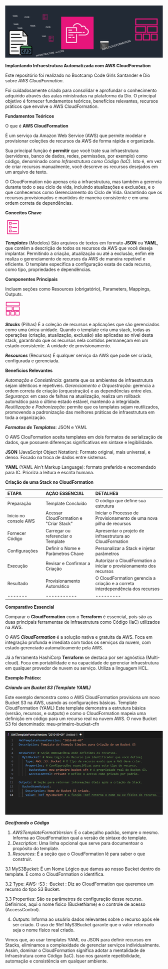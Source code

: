![Apresentacao_ principal](iac_apresent.png)

**Implantando Infraestrutura Automatizada com AWS CloudFormation**

Este repositório foi realizado no Bootcamp Code Girls Santander e Dio sobre *AWS CloudFormation*.

Foi cuidadosamente criado para consolidar e aprofundar o conhecimento adquirido através das aulas ministradas na plataforma da Dio. O principal objetivo é fornecer fundamentos teóricos, benefícios relevantes, recursos práticos que envolve o AWS CloudFormation.

**Fundamentos Teóricos**

O que é **AWS CloudFormation**

É um serviço da Amazon Web Service (AWS) que permite modelar e provisionar coleções de recursos da AWS de forma rápida e organizada.

Sua principal função é **permitir** que você trate sua infraestrutura (servidores, banco de dados, redes, permissões, por exemplo) como código, denominado como *Infraestrutura como Código (IaC)*. Isto é, em vez de criar recursos manualmente, você descreve os recursos desejados em um arquivo de texto. 

O CloudFormation não apenas cria a infraestrutura, mas também a gerencia durante todo o seu ciclo de vida, incluindo atualizações e exclusões, e o que conhecemos como Gerenciamento do Ciclo de Vida. Garantindo que os recursos provisionados e mantidos de maneira consistente e em uma ordem correta de dependências.

**Conceitos Chave**

![Imagem_Template](Res_AWS-CloudFormation_Template_48.png)

***Templates*** (Modelos) 
São arquivos de textos em formato **JSON** ou **YAML**, que contêm a descrição de todos os recursos da AWS que você deseja implantar. Permitindo a criação, atualização ou até a exclusão, enfim ele realiza o gerenciamento de recursos da AWS de maneira repetível e eficiente. O template especifica a configuração exata de cada recurso, como tipo, propriedades e dependências.

**Componentes Principais**

Incluem seções como Resources (obrigatório), Parameters, Mappings, Outputs.

![Imagem_stack](Res_AWS-CloudFormation_Stack_48.png)

***Stacks*** (Pilhas)
É a coleção de recursos e aplicações que são gerenciados como uma única unidade. Quando o template cria uma stack, todas as operações (criação, atualização, exclusão) são aplicadas ao nível desta stack, garantindo que os recursos nela contidos permaneçam em um estado consistente. A unidade de provisionamento.

***Resources*** (Recursos)
É qualquer serviço da AWS que pode ser criada, configurada e gerenciada.

**Benefícios Relevantes**

*Automação e Consistência*: garante que os ambientes de infraestrutura sejam idênticos e repetíveis.
*Gerenciamento e Orquestração*: gerencia a ordem correta de criação (orquestração) e as dependências entre eles. 
*Segurança*: em caso de falhas na atualização, realiza um rollback automático para o último estado estável, mantendo a integridade. 
*Reutilização e Padronização*: permite que os templates sejam reutilizados, promovendo a padronização das melhores práticas de infraestrutura em toda a organização.

***Formatos de Templates***: JSON e YAML

O AWS ClouFormation aceita templates em dois formatos de serialização de dados, que possuem diferenças significativas em sintaxe e legibilidade.

**JSON** (JavaScript Object Notation): Formato original, mais universal, e denso. Focado na troca de dados entre sistemas.

**YAML** (YAML Ain’t Markup Language): formato preferido e recomendado para IC. Prioriza a leitura e escrita humana.

**Criação de uma Stack no CloudFormation**

| ETAPA | AÇÃO ESSENCIAL | DETALHES |
|:------ |:-------------- | :------- |
| Preparação | Template Concluído | O código que define sua estrutura |
| Início no console AWS | Acessar CloudFormation e "Criar Stack"| Iniciar o Processo de Provisionamento de uma nova pilha de recursos |
| Fornecer Código | Carregar ou referenciar o Template | Apresentar o projeto de infraestrutura ao CloudFormation |
| Configurações | Definir o Nome e Parâmetros Chave | Personalizar a Stack e injetar parâmetros |
| Execução | Revisar e Confirmar a Criação | Autorizar o CloudFormation a iniciar o provisionamento dos recursos |
| Resultado | Provisionamento Automático | O CloudFormation gerencia a criação e a correta interdependência dos recursos |
| ------- |----------- | --------- |


**Comparativo Essencial** 

Comparar o **CloudFormation** com o **Terraform** é essencial, pois são as duas principais ferramentas de Infraestrutura como Código (IaC) utilizados na AWS.

O AWS ***CloudFormation*** é a solução nativa e gratuita da AWS. Foca em integração profunda e imediata com todos os serviços da nuvem, com estado gerenciado automaticamente pela AWS.

Já a ferramenta HashiCorp **Terraform** se destaca por ser agnóstica (Multi-cloud). Foca em portabilidade e na capacidade de gerenciar infraestrutura em qualquer provedor de nuvem ou serviço. Utiliza a linguagem HCL.

**Exemplo Prático:** 

***Criando um Bucket S3 (Template YAML)***

Este exemplo demonstra como o AWS CloudFormation provisiona um novo Bucket S3 na AWS, usando as configurações básicas.
Template CloudFormation (YAML)
Este template demonstra a estrutura básica (versão, recursos, e outputs) e como o CloudFormation mapeia uma definição em código para um recurso real na nuvem AWS.
O novo Bucket S3  foi denominado: meu-primeiro-bucket-cfn

![Imagem_Template](template_criandos3_desafio5.png)


***Decifrando o Código***

1. *AWSTemplateFormatVersion*: É o cabeçalho padrão, sempre o mesmo. Informa ao CloudFormation qual a versão de sintaxe do template.
2.	*Description*: Uma linha opcional que serve para documentoar o propósito do template.
3. *Resources*: É a seção que o CloudFormation lê para saber o que construir.

 3.1 MyS3Bucket: É um Nome Lógico que damos ao nosso Bucket dentro do template. É como o CloudFormation o identifica.

 3.2 Type: AWS: :S3 : :Bucket : Diz ao CloudFormation que  queremos um recurso do tipo S3 Bucket.

 3.3 Properties: São os parâmetros de configuração desse recurso. Definimos, aqui o nome físico (BucketName) e o controle de acesso (AccessControl).

4.	*Outputs*: Informa ao usuário dados relevantes sobre o recurso após ele ser criado.
O uso de !Ref MyS3Bucket garante que o valor retornado seja o nome físico real criado.

Vimos que, ao usar templates YAML ou JSON para definir recursos em Stacks, eliminamos a complexidade de gerenciar serviços individualmente. 
Assim, dominar o CloudFormation significa adotar a mentalidade de Infraestrutura como Código (IaC). Isso nos garante repetibilidade, automação e consistência em qualquer ambiente. 


